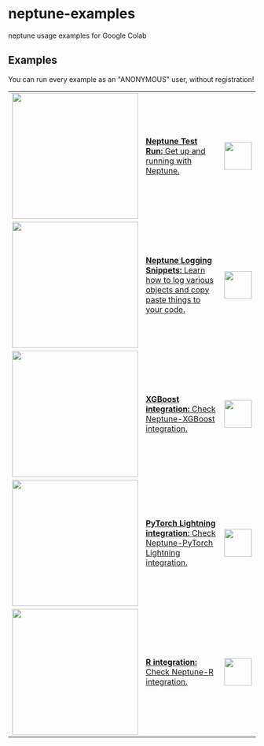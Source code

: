 # neptune-examples
neptune usage examples for Google Colab


## Examples

You can run every example as an "ANONYMOUS" user, without registration!

<table>
    <tr>
        <td>
            <a href="https://colab.research.google.com/github/neptune-ai/neptune-colab-examples/blob/master/neptune_test_run.ipynb">
                <img src="https://neptune.ai/wp-content/uploads/monitor_training.png" width="256">
            </a>
        </td>
        <td>
            <a href="https://colab.research.google.com/github/neptune-ai/neptune-colab-examples/blob/master/neptune_test_run.ipynb">
                <b>Neptune Test Run:</b> Get up and running with Neptune.
            </a>
        </td>
        <td>
            <a href="https://colab.research.google.com/github/neptune-ai/neptune-colab-examples/blob/master/neptune_test_run.ipynb">
                <img src="https://colab.research.google.com/img/colab_favicon_256px.png" height="56">
            </a>
        </td>
    </tr>
    <tr>
        <td>
            <a href="https://colab.research.google.com/github/neptune-ai/neptune-colab-examples/blob/master/logging_snippets.ipynb">
                <img src="https://neptune.ai/wp-content/uploads/log_interactive_roc.gif" width="256">
            </a>
        </td>
        <td>
            <a href="https://colab.research.google.com/github/neptune-ai/neptune-colab-examples/blob/master/logging_snippets.ipynb">
                <b>Neptune Logging Snippets:</b> Learn how to log various objects and copy paste things to your code.
            </a>
        </td>
        <td>
            <a href="https://colab.research.google.com/github/neptune-ai/neptune-colab-examples/blob/master/logging_snippets.ipynb">
                <img src="https://colab.research.google.com/img/colab_favicon_256px.png" height="56">
            </a>
        </td>
    </tr>
    <tr>
        <td>
            <a href="https://colab.research.google.com/github/neptune-ai/neptune-colab-examples/blob/master/xgboost-integration.ipynb">
                <img src="https://neptune.ai/wp-content/uploads/xgboost-tour.gif" width="256">
            </a>
        </td>
      <td>
                       <a href="https://colab.research.google.com/github/neptune-ai/neptune-colab-examples/blob/master/xgboost-integration.ipynb">
            <b>XGBoost integration:</b> Check Neptune-XGBoost integration.
           </a>
      </td>
      <td>
            <a href="https://colab.research.google.com/github/neptune-ai/neptune-colab-examples/blob/master/xgboost-integration.ipynb">
                <img src="https://colab.research.google.com/img/colab_favicon_256px.png" height="56">
            </a>
      </td>
    </tr>
     <tr>
        <td>
            <a href="https://colab.research.google.com/github/neptune-ai/neptune-colab-examples/blob/master/pytorch_lightning-integration.ipynb">
                <img src="https://neptune.ai/wp-content/uploads/lightning_basic.gif" width="256">
            </a>
        </td>
      <td>
                       <a href="https://colab.research.google.com/github/neptune-ai/neptune-colab-examples/blob/master/pytorch_lightning-integration.ipynb">
            <b>PyTorch Lightning integration:</b> Check Neptune-PyTorch Lightning integration.
           </a>
      </td>
      <td>
            <a href="https://colab.research.google.com/github/neptune-ai/neptune-colab-examples/blob/master/pytorch_lightning-integration.ipynb">
                <img src="https://colab.research.google.com/img/colab_favicon_256px.png" height="56">
            </a>
      </td>
    </tr>
         <tr>
        <td>
            <a href="https://colab.research.google.com//github/neptune-ai/neptune-colab-examples/blob/master/r-integration.ipynb">
                <img src="https://neptune.ai/wp-content/uploads/r-integration-tour.gif" width="256">
            </a>
        </td>
      <td>
            <a href="https://colab.research.google.com//github/neptune-ai/neptune-colab-examples/blob/master/r-integration.ipynb">
            <b>R integration:</b> Check Neptune-R integration.
           </a>
      </td>
      <td>
            <a href="https://colab.research.google.com//github/neptune-ai/neptune-colab-examples/blob/master/r-integration.ipynb">
                <img src="https://colab.research.google.com/img/colab_favicon_256px.png" height="56">
            </a>
      </td>
    </tr>
</table>
